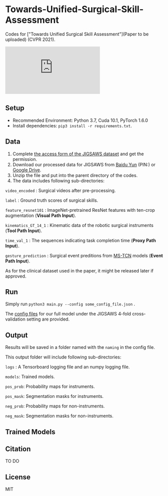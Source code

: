 # Towards-Unified-Surgical-Skill-Assessment

Codes for ["Towards Unified Surgical Skill Assessment"](Paper to be uploaded) (CVPR 2021).

![ ](https://github.com/Finspire13/Towards-Unified-Surgical-Skill-Assessment/blob/main/overview.pdf)

## Setup

* Recommended Environment: Python 3.7, Cuda 10.1, PyTorch 1.6.0
* Install dependencies: `pip3 install -r requirements.txt`.

## Data

 1. Complete [the access form of the JIGSAWS dataset](https://cs.jhu.edu/~los/jigsaws/info.php) and get the permission.
 2. Download our processed data for JIGSAWS from [Baidu Yun]() (PIN:) or [Google Drive]().
 3. Unzip the file and put into the parent directory of the codes.
 4. The data includes following sub-directories:

`video_encoded`  : Surgical videos after pre-processing.

`label`  : Ground truth scores of surgical skills.

`feature_resnet101`  : ImageNet-pretrained ResNet features with ten-crop augmentation (**Visual Path Input**).

`kinematics_GT_14_1`  : Kinematic data of the robotic surgical instruments (**Tool Path Input**).

`time_val_1`  : The sequences indicating task completion time (**Proxy Path Input**).

`gesture_prediction`  : Surgical event preditions from [MS-TCN](https://github.com/yabufarha/ms-tcn) models (**Event Path Input**).

As for the clinical dataset used in the paper, it might be released later if approved. 

## Run

Simply run `python3 main.py --config some_config_file.json` .

The [config files]() for our full model under the JIGSAWS 4-fold cross-validation setting are provided.









## Output

Results will be saved in a folder named with the `naming` in the config file. 

This output folder will include following sub-directories:

`logs` : A Tensorboard logging file and an numpy logging file.

`models`: Trained models.

`pos_prob`: Probability maps for instruments.

`pos_mask`: Segmentation masks for instruments.

`neg_prob`: Probability maps for non-instruments.

`neg_mask`: Segmentation masks for non-instruments.

## Trained Models

## Citation

TO DO

## License
MIT
